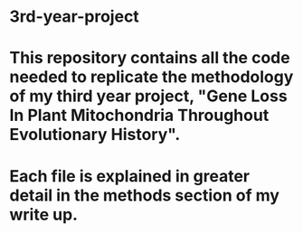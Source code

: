 # 3rd-year-project
# This repository contains all the code needed to replicate the methodology of my third year project, "Gene Loss In Plant Mitochondria Throughout Evolutionary History".  
# Each file is explained in greater detail in the methods section of my write up. 
